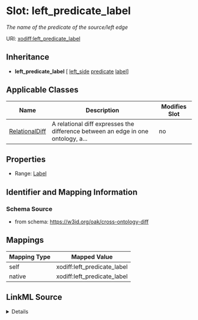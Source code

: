 

# Slot: left_predicate_label


_The name of the predicate of the source/left edge_





URI: [xodiff:left_predicate_label](https://w3id.org/oak/cross-ontology-diff/left_predicate_label)




## Inheritance

* **left_predicate_label** [ [left_side](left_side.md) [predicate](predicate.md) [label](label.md)]






## Applicable Classes

| Name | Description | Modifies Slot |
| --- | --- | --- |
| [RelationalDiff](RelationalDiff.md) | A relational diff expresses the difference between an edge in one ontology, a... |  no  |







## Properties

* Range: [Label](Label.md)





## Identifier and Mapping Information







### Schema Source


* from schema: https://w3id.org/oak/cross-ontology-diff




## Mappings

| Mapping Type | Mapped Value |
| ---  | ---  |
| self | xodiff:left_predicate_label |
| native | xodiff:left_predicate_label |




## LinkML Source

<details>
```yaml
name: left_predicate_label
description: The name of the predicate of the source/left edge
from_schema: https://w3id.org/oak/cross-ontology-diff
rank: 1000
mixins:
- left_side
- predicate
- label
alias: left_predicate_label
owner: RelationalDiff
domain_of:
- RelationalDiff
range: Label

```
</details>